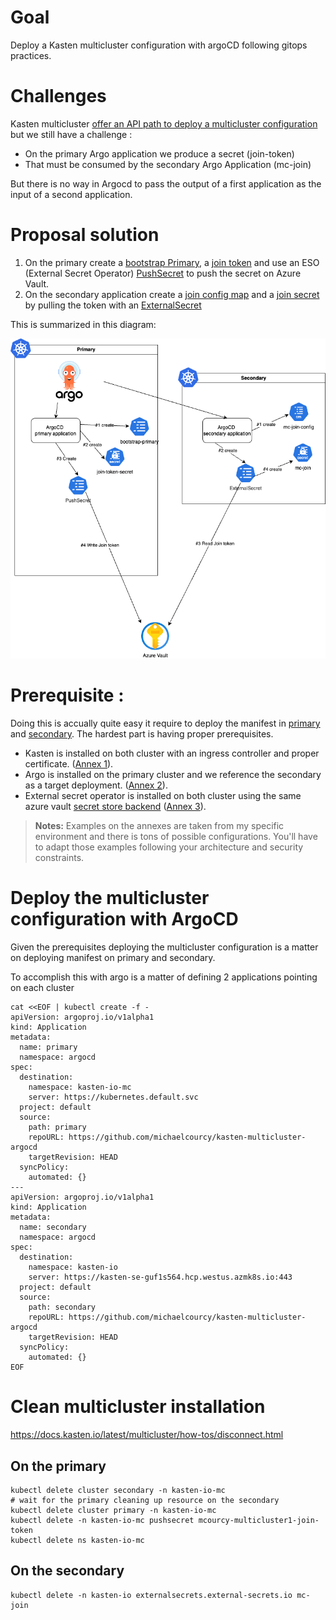 # Goal 

Deploy a Kasten multicluster configuration with argoCD following gitops practices.

# Challenges

Kasten multicluster [offer an API path to deploy a multicluster configuration](https://docs.kasten.io/latest/multicluster/getting_started.html#setting-up-via-cli) but we still have a challenge  : 
- On the primary Argo application we produce a secret (join-token) 
- That must be consumed by the secondary Argo Application (mc-join)

But there is no way in Argocd to pass the output of a first application as the input of a second application. 

# Proposal solution 

1. On the primary create a [bootstrap Primary](https://docs.kasten.io/latest/multicluster/getting_started.html#setting-up-the-primary-cluster-using-kubectl), a [join token](https://docs.kasten.io/latest/multicluster/getting_started.html#join-tokens) and use an ESO (External Secret Operator) [PushSecret](https://external-secrets.io/latest/api/pushsecret/) to push the secret on Azure Vault.
2. On the secondary application create a [join config map](https://docs.kasten.io/latest/multicluster/getting_started.html#join-configmap) and a [join secret](https://docs.kasten.io/latest/multicluster/getting_started.html#join-configmap) by pulling the token with an [ExternalSecret](https://external-secrets.io/latest/api/externalsecret/)

This is summarized in this diagram: 

![Overview](./images/overview.png)

# Prerequisite : 

Doing this is accually quite easy it require to deploy the manifest in [primary](./primary/) and [secondary](./secondary/). The hardest part is having proper prerequisites. 

- Kasten is installed on both cluster with an ingress controller and proper certificate. ([Annex 1](./annex1/)).
- Argo is installed on the primary cluster and we reference the secondary as a target deployment. ([Annex 2](./annex2/)).
- External secret operator is installed on both cluster using the same azure vault [secret store backend](https://external-secrets.io/latest/provider/azure-key-vault/) ([Annex 3](./annex3/)).

> **Notes:**
> Examples on the annexes are taken from my specific environment and there is tons of possible configurations. You'll have to adapt those examples following your architecture and security constraints. 


# Deploy the multicluster configuration with ArgoCD 

Given the prerequisites deploying the multicluster configuration is a matter on deploying manifest on primary and secondary.

To accomplish this with argo is a matter of defining 2 applications pointing on each cluster 
```
cat <<EOF | kubectl create -f -
apiVersion: argoproj.io/v1alpha1
kind: Application
metadata:
  name: primary
  namespace: argocd
spec:
  destination:
    namespace: kasten-io-mc
    server: https://kubernetes.default.svc
  project: default
  source:
    path: primary
    repoURL: https://github.com/michaelcourcy/kasten-multicluster-argocd
    targetRevision: HEAD
  syncPolicy:
    automated: {}
---
apiVersion: argoproj.io/v1alpha1
kind: Application
metadata:
  name: secondary
  namespace: argocd
spec:
  destination:
    namespace: kasten-io
    server: https://kasten-se-guf1s564.hcp.westus.azmk8s.io:443
  project: default
  source:
    path: secondary
    repoURL: https://github.com/michaelcourcy/kasten-multicluster-argocd
    targetRevision: HEAD
  syncPolicy:
    automated: {}
EOF
```


# Clean multicluster installation 

https://docs.kasten.io/latest/multicluster/how-tos/disconnect.html

## On the primary 

```
kubectl delete cluster secondary -n kasten-io-mc 
# wait for the primary cleaning up resource on the secondary
kubectl delete cluster primary -n kasten-io-mc
kubectl delete -n kasten-io-mc pushsecret mcourcy-multicluster1-join-token
kubectl delete ns kasten-io-mc
```

## On the secondary 

```
kubectl delete -n kasten-io externalsecrets.external-secrets.io mc-join
```



